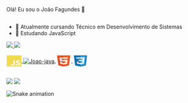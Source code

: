 Olá! Eu sou o João Fagundes 👋
##
- 🔭 Atualmente cursando Técnico em Desenvolvimento de Sistemas
- 🌱 Estudando JavaScript 

<div align="left">
  <a href="https://github.com/joaofgnds">
  <img height="160em" src="https://github-readme-stats.vercel.app/api?username=joaoFgnds&show_icons=true&theme=blueberry&include_all_commits=true&count_private=true"/>
  <img height="160em" src="https://github-readme-stats.vercel.app/api/top-langs/?username=joaoFgnds&layout=compact&langs_count=7&theme=blueberry"/>
</div>
  
  <div style="display: inline_block"><br>
    
  <img align="center" alt="Rafa-Js" height="30" width="40"              src="https://raw.githubusercontent.com/devicons/devicon/master/icons/javascript/javascript-plain.svg">  
  <img align="center" alt="Joao-java" height="35" width="40"  
     src="https://cdn.jsdelivr.net/gh/devicons/devicon/icons/java/java-original-wordmark.svg">  
  <img align="center" alt="joao-HTML" height="30" width="40" src="https://raw.githubusercontent.com/devicons/devicon/master/icons/html5/html5-original.svg">
  <img align="center" alt="joao-CSS" height="30" width="40" src="https://raw.githubusercontent.com/devicons/devicon/master/icons/css3/css3-original.svg">
    

</div>
  
##
<div>
  <a href = "mailto:joaofaugundes@gmail.com"><img src="https://img.shields.io/badge/-Gmail-%23333?style=for-the-badge&logo=gmail&logoColor=white" target="_blank"></a>
  <a href="https://www.linkedin.com/in/rafaella-ballerini-45875016a" target="_blank"><img src="https://img.shields.io/badge/-LinkedIn-%230077B5?style=for-the-badge&logo=linkedin&logoColor=white" target="_blank"></a> 
</div>  

  ![Snake animation](https://github.com/joaoFgnds/JoaoFgnds/blob/output/github-contribution-grid-snake.svg) 
